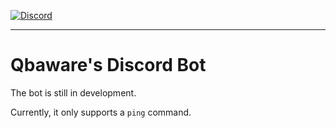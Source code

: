 [![Discord](https://img.shields.io/discord/1312381782942810192?logo=discord&labelColor=white&label=Discord)](https://discord.gg/4sRmgb9Vph)

---

# Qbaware's Discord Bot

The bot is still in development.

Currently, it only supports a `ping` command.
